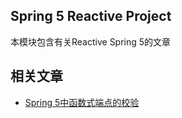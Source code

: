 ## Spring 5 Reactive Project

本模块包含有关Reactive Spring 5的文章

## 相关文章

+ [Spring 5中函数式端点的校验](docs/Spring5中函数式端点的校验.md)